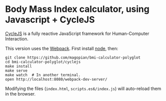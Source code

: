 # Body Mass Index calculator, using Javascript + CycleJS

[CycleJS](http://cycle.js.org/) is a fully reactive JavaScript framework for
Human-Computer Interaction.

This version uses the [Webpack](http://webpack.github.io/).
First install [node](https://nodejs.org/en/download/), then:

```
git clone https://github.com/magopian/bmi-calculator-polyglot
cd bmi-calculator-polyglot/cyclejs
make install
make serve
make watch  # In another terminal.
open http://localhost:8080/webpack-dev-server/
```

Modifying the files (`index.html`, `scripts.es6/index.js`)
will auto-reload them in the browser.
